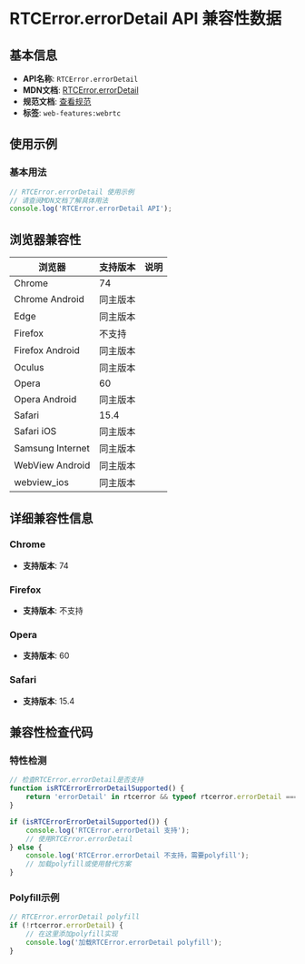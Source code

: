 # RTCError.errorDetail API 兼容性数据

## 基本信息

- **API名称**: `RTCError.errorDetail`
- **MDN文档**: [RTCError.errorDetail](https://developer.mozilla.org/docs/Web/API/RTCError/errorDetail)
- **规范文档**: [查看规范](https://w3c.github.io/webrtc-pc/#dom-rtcerror-errordetail)
- **标签**: `web-features:webrtc`

## 使用示例

### 基本用法

```javascript
// RTCError.errorDetail 使用示例
// 请查阅MDN文档了解具体用法
console.log('RTCError.errorDetail API');
```

## 浏览器兼容性

| 浏览器 | 支持版本 | 说明 |
|--------|----------|------|
| Chrome | 74 |  |
| Chrome Android | 同主版本 |  |
| Edge | 同主版本 |  |
| Firefox | 不支持 |  |
| Firefox Android | 同主版本 |  |
| Oculus | 同主版本 |  |
| Opera | 60 |  |
| Opera Android | 同主版本 |  |
| Safari | 15.4 |  |
| Safari iOS | 同主版本 |  |
| Samsung Internet | 同主版本 |  |
| WebView Android | 同主版本 |  |
| webview_ios | 同主版本 |  |

## 详细兼容性信息

### Chrome

- **支持版本**: 74

### Firefox

- **支持版本**: 不支持

### Opera

- **支持版本**: 60

### Safari

- **支持版本**: 15.4

## 兼容性检查代码

### 特性检测

```javascript
// 检查RTCError.errorDetail是否支持
function isRTCErrorErrorDetailSupported() {
    return 'errorDetail' in rtcerror && typeof rtcerror.errorDetail === 'function';
}

if (isRTCErrorErrorDetailSupported()) {
    console.log('RTCError.errorDetail 支持');
    // 使用RTCError.errorDetail
} else {
    console.log('RTCError.errorDetail 不支持，需要polyfill');
    // 加载polyfill或使用替代方案
}
```

### Polyfill示例

```javascript
// RTCError.errorDetail polyfill
if (!rtcerror.errorDetail) {
    // 在这里添加polyfill实现
    console.log('加载RTCError.errorDetail polyfill');
}
```

